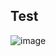 ## Test

![image](https://github.com/yuyan-z/PetriNet/assets/64955334/420bf813-8fcc-45d6-b37d-40f64caeefc8)

